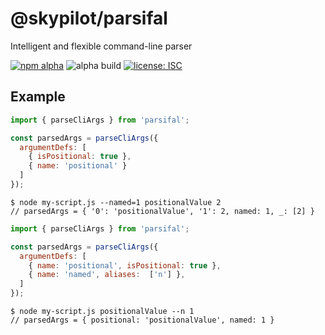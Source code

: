 # @skypilot/parsifal

Intelligent and flexible command-line parser

[![npm alpha](https://img.shields.io/npm/v/@skypilot/quick-release/alpha?label=alpha)](https://www.npmjs.com/package/@skypilot/quick-release)
![alpha build](https://img.shields.io/github/workflow/status/skypilotcc/quick-release/Prerelease?branch=alpha&label=alpha%20build)
[![license: ISC](https://img.shields.io/badge/license-ISC-blue.svg)](https://opensource.org/licenses/ISC)

## Example

```javascript
import { parseCliArgs } from 'parsifal';

const parsedArgs = parseCliArgs({
  argumentDefs: [
    { isPositional: true },
    { name: 'positional' }
  ]
});
```

```console
$ node my-script.js --named=1 positionalValue 2
// parsedArgs = { '0': 'positionalValue', '1': 2, named: 1, _: [2] }
```


```javascript
import { parseCliArgs } from 'parsifal';

const parsedArgs = parseCliArgs({
  argumentDefs: [
    { name: 'positional', isPositional: true },
    { name: 'named', aliases:  ['n'] },
  ]
});
```

```console
$ node my-script.js positionalValue --n 1
// parsedArgs = { positional: 'positionalValue', named: 1 }
```
